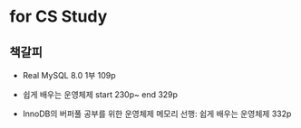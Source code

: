 # for CS Study

## 책갈피

- Real MySQL 8.0 1부 109p
- 쉽게 배우는 운영체제 start 230p~ end 329p

- InnoDB의 버퍼풀 공부를 위한 운영체제 메모리 선행:
  쉽게 배우는 운영체제 332p
